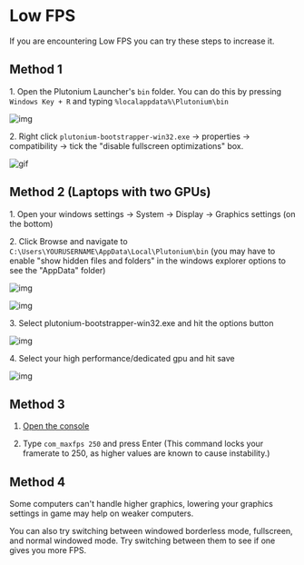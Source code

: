 # Low FPS

If you are encountering Low FPS you can try these steps to increase it.

## Method 1

1\. Open the Plutonium Launcher's `bin` folder. You can do this by pressing `Windows Key + R` and typing `%localappdata%\Plutonium\bin`

![img](https://i.imgur.com/CTF3jDc.png)

2\. Right click `plutonium-bootstrapper-win32.exe` -> properties -> compatibility -> tick the "disable fullscreen optimizations" box.

![gif](https://i.imgur.com/g7ClFcD.png)

## Method 2 (Laptops with two GPUs)

1\. Open your windows settings -> System -> Display -> Graphics settings (on the bottom)

2\. Click Browse and navigate to `C:\Users\YOURUSERNAME\AppData\Local\Plutonium\bin` (you may have to enable "show hidden files and folders" in the windows explorer options to see the "AppData" folder)

![img](https://i.gyazo.com/db5c354783a12a555e5d65b7a713563d.png)

![img](https://i.imgur.com/O6ILudW.png)

3\. Select plutonium-bootstrapper-win32.exe and hit the options button

![img](https://i.gyazo.com/fa569eacd9abc23f4c1eae37d3215c3c.png)

4\. Select your high performance/dedicated gpu and hit save

![img](https://i.imgur.com/OWfru0K.png)

## Method 3

1. [Open the console](/docs/opening-console/)

2. Type `com_maxfps 250` and press Enter (This command locks your framerate to 250, as higher values are known to cause instability.)

## Method 4

Some computers can't handle higher graphics, lowering your graphics settings in game may help on weaker computers.

You can also try switching between windowed borderless mode, fullscreen, and normal windowed mode. Try switching between them to see if one gives you more FPS.

